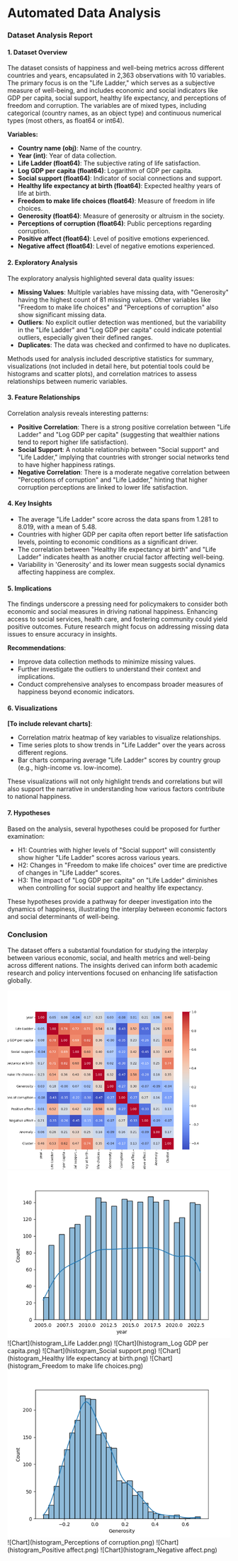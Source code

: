 # Automated Data Analysis

### Dataset Analysis Report

#### 1. Dataset Overview
The dataset consists of happiness and well-being metrics across different countries and years, encapsulated in 2,363 observations with 10 variables. The primary focus is on the "Life Ladder," which serves as a subjective measure of well-being, and includes economic and social indicators like GDP per capita, social support, healthy life expectancy, and perceptions of freedom and corruption. The variables are of mixed types, including categorical (country names, as an object type) and continuous numerical types (most others, as float64 or int64).

**Variables:**
- **Country name (obj)**: Name of the country.
- **Year (int)**: Year of data collection.
- **Life Ladder (float64)**: The subjective rating of life satisfaction.
- **Log GDP per capita (float64)**: Logarithm of GDP per capita.
- **Social support (float64)**: Indicator of social connections and support.
- **Healthy life expectancy at birth (float64)**: Expected healthy years of life at birth.
- **Freedom to make life choices (float64)**: Measure of freedom in life choices.
- **Generosity (float64)**: Measure of generosity or altruism in the society.
- **Perceptions of corruption (float64)**: Public perceptions regarding corruption.
- **Positive affect (float64)**: Level of positive emotions experienced.
- **Negative affect (float64)**: Level of negative emotions experienced.

#### 2. Exploratory Analysis
The exploratory analysis highlighted several data quality issues:
- **Missing Values**: Multiple variables have missing data, with "Generosity" having the highest count of 81 missing values. Other variables like "Freedom to make life choices" and "Perceptions of corruption" also show significant missing data.
- **Outliers**: No explicit outlier detection was mentioned, but the variability in the "Life Ladder" and "Log GDP per capita" could indicate potential outliers, especially given their defined ranges.
- **Duplicates**: The data was checked and confirmed to have no duplicates.

Methods used for analysis included descriptive statistics for summary, visualizations (not included in detail here, but potential tools could be histograms and scatter plots), and correlation matrices to assess relationships between numeric variables.

#### 3. Feature Relationships
Correlation analysis reveals interesting patterns:
- **Positive Correlation**: There is a strong positive correlation between "Life Ladder" and "Log GDP per capita" (suggesting that wealthier nations tend to report higher life satisfaction).
- **Social Support**: A notable relationship between "Social support" and "Life Ladder," implying that countries with stronger social networks tend to have higher happiness ratings.
- **Negative Correlation**: There is a moderate negative correlation between "Perceptions of corruption" and "Life Ladder," hinting that higher corruption perceptions are linked to lower life satisfaction.

#### 4. Key Insights
- The average "Life Ladder" score across the data spans from 1.281 to 8.019, with a mean of 5.48.
- Countries with higher GDP per capita often report better life satisfaction levels, pointing to economic conditions as a significant driver.
- The correlation between "Healthy life expectancy at birth" and "Life Ladder" indicates health as another crucial factor affecting well-being.
- Variability in 'Generosity' and its lower mean suggests social dynamics affecting happiness are complex.

#### 5. Implications
The findings underscore a pressing need for policymakers to consider both economic and social measures in driving national happiness. Enhancing access to social services, health care, and fostering community could yield positive outcomes. Future research might focus on addressing missing data issues to ensure accuracy in insights.

**Recommendations**:
- Improve data collection methods to minimize missing values.
- Further investigate the outliers to understand their context and implications.
- Conduct comprehensive analyses to encompass broader measures of happiness beyond economic indicators.

#### 6. Visualizations
**[To include relevant charts]**:
- Correlation matrix heatmap of key variables to visualize relationships.
- Time series plots to show trends in "Life Ladder" over the years across different regions.
- Bar charts comparing average "Life Ladder" scores by country group (e.g., high-income vs. low-income).

These visualizations will not only highlight trends and correlations but will also support the narrative in understanding how various factors contribute to national happiness.

#### 7. Hypotheses
Based on the analysis, several hypotheses could be proposed for further examination:
- H1: Countries with higher levels of "Social support" will consistently show higher "Life Ladder" scores across various years.
- H2: Changes in "Freedom to make life choices" over time are predictive of changes in "Life Ladder" scores.
- H3: The impact of "Log GDP per capita" on "Life Ladder" diminishes when controlling for social support and healthy life expectancy.

These hypotheses provide a pathway for deeper investigation into the dynamics of happiness, illustrating the interplay between economic factors and social determinants of well-being.

### Conclusion
The dataset offers a substantial foundation for studying the interplay between various economic, social, and health metrics and well-being across different nations. The insights derived can inform both academic research and policy interventions focused on enhancing life satisfaction globally.

![Chart](correlation_heatmap.png)
![Chart](histogram_year.png)
![Chart](histogram_Life Ladder.png)
![Chart](histogram_Log GDP per capita.png)
![Chart](histogram_Social support.png)
![Chart](histogram_Healthy life expectancy at birth.png)
![Chart](histogram_Freedom to make life choices.png)
![Chart](histogram_Generosity.png)
![Chart](histogram_Perceptions of corruption.png)
![Chart](histogram_Positive affect.png)
![Chart](histogram_Negative affect.png)
